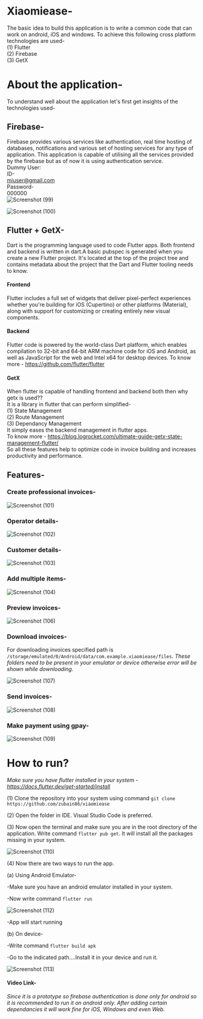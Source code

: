 # Xiaomiease-
The basic idea to build this application is to write a common code that can work on android, iOS and windows. To achieve this following cross platform technologies are used-<br/>
(1) Flutter <br/>
(2) Firebase <br/>
(3) GetX <br/>
# About the application-
To understand well about the application let's first get insights of the technologies used-
## Firebase-
Firebase provides various services like authentication, real time hosting of databases, notifications and various set of hosting services for any type of application. This application is capable of utilising all the services provided by the firebase but as of now it is using authentication service.<br/>
Dummy User:<br/>
ID-<br/>
miuser@gmail.com <br/>
Password- <br/>
000000<br/>
![Screenshot (99)](https://user-images.githubusercontent.com/96322986/190841825-0dfa2c51-4ee5-431a-8b68-c22186856be9.png)

![Screenshot (100)](https://user-images.githubusercontent.com/96322986/190843194-0e672be6-9956-4db7-815e-5511019bdede.png)

## Flutter + GetX-
Dart is the programming language used to code Flutter apps. Both frontend and backend is written in dart.A basic pubspec is generated when you create a new Flutter project. It's located at the top of the project tree and contains metadata about the project that the Dart and Flutter tooling needs to know. 
#### Frontend
Flutter includes a full set of widgets that deliver pixel-perfect experiences whether you're building for iOS (Cupertino) or other platforms (Material), along with support for customizing or creating entirely new visual components.
#### Backend
Flutter code is powered by the world-class Dart platform, which enables compilation to 32-bit and 64-bit ARM machine code for iOS and Android, as well as JavaScript for the web and Intel x64 for desktop devices.
To know more - https://github.com/flutter/flutter
#### GetX
When flutter is capable of handling frontend and backend both then why getx is used?? <br/>
It is a library in flutter that can perform simplified-<br/>
(1) State Management <br/>
(2) Route Management <br/>
(3) Dependancy Management <br/>
It simply eases the backend management in flutter apps.<br/>
To know more - https://blog.logrocket.com/ultimate-guide-getx-state-management-flutter/<br/>
So all these features help to optimize code in invoice building and increases productivity and performance. 

## Features-
### Create professional invoices-

![Screenshot (101)](https://user-images.githubusercontent.com/96322986/190843897-c3892974-0b99-433a-a5ca-a24e1657f54a.png)

### Operator details-

![Screenshot (102)](https://user-images.githubusercontent.com/96322986/190843918-181dc8e5-1c05-4ba3-8dd6-4df56ba2e02a.png)

### Customer details-

![Screenshot (103)](https://user-images.githubusercontent.com/96322986/190843942-b1b5772d-e8b3-4c23-826d-8ff4d3920c80.png)

### Add multiple items-

![Screenshot (104)](https://user-images.githubusercontent.com/96322986/190843964-9000a8c1-8a9d-4118-bdf1-c308ddfbb154.png)

### Preview invoices-

![Screenshot (106)](https://user-images.githubusercontent.com/96322986/190844132-bedbe575-7c3e-4e4c-ae5b-40f389572840.png)

### Download invoices-
For downloading invoices specified path is `/storage/emulated/0/Android/data/com.example.xiaomiease/files`. _These folders need to be present in your emulator or device otherwise error will be shown while downloading._

![Screenshot (107)](https://user-images.githubusercontent.com/96322986/190844375-0099843d-bff0-4cc8-a218-d9157601d9be.png)

### Send invoices-

![Screenshot (108)](https://user-images.githubusercontent.com/96322986/190844391-e4e22186-e04a-49b5-b3f0-a7e45396fa91.png)

### Make payment using gpay-

![Screenshot (109)](https://user-images.githubusercontent.com/96322986/190844565-755a2456-12e4-4abd-9415-edd4b741520f.png)

# How to run? 

_Make sure you have flutter installed in your system - https://docs.flutter.dev/get-started/install_

(1) Clone the repository into your system using command `git clone https://github.com/zubain86/xiaomiease` <br/>

(2) Open the folder in IDE. Visual Studio Code is preferred. <br/>

(3) Now open the terminal and make sure you are in the root directory of the application. Write command `flutter pub get`.
    It will install all the packages missing in your system. <br/>

![Screenshot (110)](https://user-images.githubusercontent.com/96322986/190849220-89dcca41-7eba-4ee1-9d68-f878dce5e8e2.png)

(4) Now there are two ways to run the app. <br/>

(a) Using Android Emulator- <br/>

-Make sure you have an android emulator installed in your system. <br/>
        
-Now write command `flutter run`  <br/>    

![Screenshot (112)](https://user-images.githubusercontent.com/96322986/190849437-01165e58-cfcf-45cf-be76-d06f789024ab.png)

-App will start running <br/>

(b) On device- <br/>

-Write command `flutter build apk` <br/>

-Go to the indicated path....Install it in your device and run it. <br/>

![Screenshot (113)](https://user-images.githubusercontent.com/96322986/190849630-8056dac0-729e-4a0f-8e3b-8a39a400d52d.png)

#### Video Link-

_Since it is a prototype so firebase authentication is done only for android so it is recommended to run it on android only. After adding certain dependancies it will work fine for iOS, Windows and even Web._  

